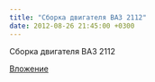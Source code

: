```yaml
---
title: "Сборка двигателя ВАЗ 2112"
date: 2012-08-26 21:45:00 +0300
---
```


Сборка двигателя ВАЗ 2112

[Вложение](https://vk.com/video41076938_163037445)
